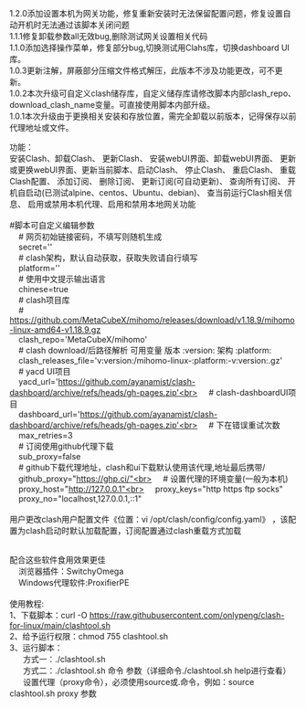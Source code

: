 1.2.0添加设置本机为网关功能，修复重新安装时无法保留配置问题，修复设置自动开机时无法通过该脚本关闭问题<br>
1.1.1修复卸载参数all无效bug,删除测试网关设置相关代码<br>
1.1.0添加选择操作菜单，修复部分bug,切换测试用Clahs库，切换dashboard UI库。<br>
1.0.3更新注解，屏蔽部分压缩文件格式解压，此版本不涉及功能更改，可不更新。<br>
1.0.2本次升级可自定义clash储存库，自定义储存库请修改脚本内部clash_repo、download_clash_name变量。可直接使用脚本内部升级。<br>
1.0.1本次升级由于更换相关安装和存放位置，需完全卸载以前版本，记得保存以前代理地址或文件。<br>

功能：<br>
 安装Clash、卸载Clash、 更新Clash、 安装webUI界面、卸载webUI界面、 更新或更换webUI界面、更新当前脚本、启动Clash、 停止Clash、 重启Clash、 重载Clash配置、 添加订阅、 删除订阅、 更新订阅(可自动更新)、 查询所有订阅、 开机自启动(已测试alpine、centos、Ubuntu、debian)、 查当前运行Clash相关信息、 启用或禁用本机代理、启用和禁用本地网关功能<br>
<br>
#脚本可自定义编辑参数<br>
&nbsp;&nbsp;&nbsp;&nbsp;# 网页初始链接密码，不填写则随机生成<br>
&nbsp;&nbsp;&nbsp;&nbsp;secret=''<br>
&nbsp;&nbsp;&nbsp;&nbsp;# clash架构，默认自动获取，获取失败请自行填写<br>
&nbsp;&nbsp;&nbsp;&nbsp;platform=''<br>
&nbsp;&nbsp;&nbsp;&nbsp;# 使用中文提示输出语言<br>
&nbsp;&nbsp;&nbsp;&nbsp;chinese=true<br>
&nbsp;&nbsp;&nbsp;&nbsp;# clash项目库<br>
&nbsp;&nbsp;&nbsp;&nbsp;# https://github.com/MetaCubeX/mihomo/releases/download/v1.18.9/mihomo-linux-amd64-v1.18.9.gz<br>
&nbsp;&nbsp;&nbsp;&nbsp;clash_repo='MetaCubeX/mihomo'<br>
&nbsp;&nbsp;&nbsp;&nbsp;# clash download/后路径解析 可用变量 版本 :version: 架构 :platform:<br>
&nbsp;&nbsp;&nbsp;&nbsp;clash_releases_file='v:version:/mihomo-linux-:platform:-v:version:.gz'<br>
&nbsp;&nbsp;&nbsp;&nbsp;# yacd UI项目<br>
&nbsp;&nbsp;&nbsp;&nbsp;yacd_url='https://github.com/ayanamist/clash-dashboard/archive/refs/heads/gh-pages.zip'<br>
&nbsp;&nbsp;&nbsp;&nbsp;# clash-dashboardUI项目<br>
&nbsp;&nbsp;&nbsp;&nbsp;dashboard_url='https://github.com/ayanamist/clash-dashboard/archive/refs/heads/gh-pages.zip'<br>
&nbsp;&nbsp;&nbsp;&nbsp;# 下在错误重试次数<br>
&nbsp;&nbsp;&nbsp;&nbsp;max_retries=3<br>
&nbsp;&nbsp;&nbsp;&nbsp;# 订阅使用github代理下载<br>
&nbsp;&nbsp;&nbsp;&nbsp;sub_proxy=false<br>
&nbsp;&nbsp;&nbsp;&nbsp;# github下载代理地址，clash和ui下载默认使用该代理,地址最后携带/<br>
&nbsp;&nbsp;&nbsp;&nbsp;github_proxy="https://ghp.ci/"<br>
&nbsp;&nbsp;&nbsp;&nbsp;# 设置代理的环境变量(一般为本机)<br>
&nbsp;&nbsp;&nbsp;&nbsp;proxy_host="http://127.0.0.1"<br>
&nbsp;&nbsp;&nbsp;&nbsp;proxy_keys="http https ftp socks"<br>
&nbsp;&nbsp;&nbsp;&nbsp;proxy_no="localhost,127.0.0.1,::1"<br>
<br>
用户更改clash用户配置文件《位置：vi /opt/clash/config/config.yaml》 ，该配置为clash启动时默认加载配置，订阅配置通过clash重载方式加载<br>
<br>

配合这些软件食用效果更佳<br>
&nbsp;&nbsp;&nbsp;&nbsp;浏览器插件：SwitchyOmega<br>
&nbsp;&nbsp;&nbsp;&nbsp;Windows代理软件:ProxifierPE<br>
<br>
使用教程:<br>
1、下载脚本：curl -O https://raw.githubusercontent.com/onlypeng/clash-for-linux/main/clashtool.sh<br>
2、给予运行权限：chmod 755 clashtool.sh<br>
3、运行脚本：<br>
&nbsp;&nbsp;&nbsp;&nbsp;&nbsp;&nbsp;方式一：./clashtool.sh<br>
&nbsp;&nbsp;&nbsp;&nbsp;&nbsp;&nbsp;方式二：./clashtool.sh 命令 参数（详细命令./clashtool.sh help进行查看）<br>
&nbsp;&nbsp;&nbsp;&nbsp;&nbsp;&nbsp;设置代理（proxy命令），必须使用source或.命令，例如：source clashtool.sh proxy 参数<br>